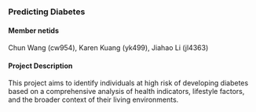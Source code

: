 ### Predicting Diabetes

#### Member netids 
Chun Wang (cw954), Karen Kuang (yk499), Jiahao Li (jl4363)

#### Project Description
This project aims to identify individuals at high risk of developing diabetes based on a comprehensive analysis of health indicators, lifestyle factors, and the broader context of their living environments. 
